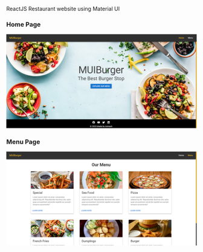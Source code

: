 ReactJS Restaurant website using Material UI
<br/>

### Home Page

<img src='./src/assets/home.png' alt='home page' />

<br/>

### Menu Page

<img src='./src/assets/menu.png' alt='menu page' />
